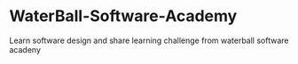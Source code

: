 # WaterBall-Software-Academy
Learn software design and share learning challenge from waterball software acadeny

